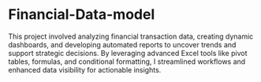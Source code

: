 # Financial-Data-model
This project involved analyzing financial transaction data, creating dynamic dashboards, and developing automated reports to uncover trends and support strategic decisions. By leveraging advanced Excel tools like pivot tables, formulas, and conditional formatting, I streamlined workflows and enhanced data visibility for actionable insights.
